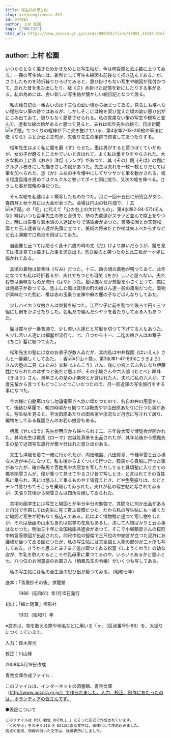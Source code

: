 ```yaml
---
title: 写生帖の思ひ出
slug: xieshengtienosi-613
id: 047981
author: 上村 松園
tags: ["NDC721"]
html_url: https://www.aozora.gr.jp/cards/000355/files/47981_31547.html
---
```


## author: 上村 松園

いつからとなく描きためかきためした写生帖が、今は何百冊と云ふ数に上つてゐる。一冊の写生帖には、雑然として写生も縮図も前後なく描き込んである。が、さうしたものを時折繰りひろげてみると、思ひ掛けもない写生や縮図が見付かつて、忘れた昔を思ひ出したり、褪《さ》め掛けた記憶を新にしたりする事がある。私の為めには、古い新しい写生帖が懐かしい絵日記となつて居る。

　私の絵日記の一番古いのは十三位の幼い頃から始まつてゐる。見るにも堪へない程拙ない筆の跡ではあるが、しかしそこには絵を習ひ覚えた頃の幼い思ひ出がにじみ出てゐて、限りもなく愛着させられる。私の覚束ない筆の写生や模写と並んで、達者な線の絵があると思つて見ると、夫れは松年先生の絵で、日出新聞![※(「插」でつくりの縦棒が下に突き抜けている、第4水準2-13-28)](https://www.aozora.gr.jp/cards/000355/files/../../../gaiji/2-13/2-13-28.png)絵の筆法に傚《なら》ふとか云ふ文句が、矢張り先生の筆跡で傍書してあつたりする。

　松年先生はよく私に墨を磨《す》らせた。墨は男がすると荒つぽくていかぬが、女の子が磨るとこまかでいいと言はれて、よく私は墨すりをやらされた。大きな机の上に置《おき》洋灯《ランプ》があつて、其《その》側《そば》の棚にグルグル巻きにした描きさしの絵があつた。先生は夫れを一枚一枚とりだしては筆を加へられた。恁《か》ふ左の手を懐中にしてサツサツと筆を動かされる。或る程度迄描き進めてはクルクルと巻いてポイと側に抛り、又次の絵を伸べる。さうした事が毎晩の事だつた。

　そんな絵を私達はよく模写したものだつた。月に一回十五日に研究会があり、春四月と秋十月には大会があつた。会場は円山の牡丹畑で、｜其![※(「麾」の「毛」に代えて「公の右上の欠けたもの」、第4水準2-94-57)](https://www.aozora.gr.jp/cards/000355/files/../../../gaiji/2-94/2-94-57.png)《そんな》時はいつも百年先生の塾と合併で、塾の先輩達がズラツと並んで席上をやつた。時には矢張り鈴木派の人達ばかりで演説会があつた。斎藤松洲とか天野松雲とか云ふ達者な人達が先頭に立つて、美術の将来だとか杖は失ふべからずなどと云ふ演題で口角泡を飛ばしてゐた。

　自画像と云つては恐らく此十六歳の時の丈《だ》けより無いだらうが、鏡を見ては描き見ては描きした事を思ひ出す。洗ひ髪のと笑つたのと此三枚が一ヶ処に描かれてゐる。

　其頃の着物は皆素味《ぢみ》だつた。十三、四の頃の着物が残つてゐて、此年になつても私は時折着るが、夫れでちつとも可笑《をか》しいと思へない。夫れ程昔は素味なものが流行《はや》つた。髪は蝶々だが前髪を小さくとつて、襟には黒繻子が掛つてる。恁ふした風は其頃の町の娘さん達一般の風俗だつた。着物が素味だつた割に、帯は赤の玉乗り友禅や麻の鹿の子などはんなりしてゐた。

　少しハイカラな娘さんは束髪を結つた。江戸ツ子に前を割つて後ろで円く三ツ組にし網をかぶせたりした。色毛糸で編んだシヤツを着たりしてゐる人もあつた。

　髷は蝶々が一番普通で、少し若い人達だと前髪を切つて下げてる人もあつた。も少し若い人達には福髷が流行り、七、八つから十一、二迄の娘さんはお稚子《ちご》髷に結つてゐた。



　松年先生の塾には女のお弟子が数人ゐたが、其内私は中井楳園《はいえん》さんと一番親しくしてゐた。｜香![※(「山＋喬」、第3水準1-47-89)](https://www.aozora.gr.jp/cards/000355/files/../../../gaiji/1-47/1-47-89.png)《こうきよう》さんの塾の二見《ふたみ》文耕《ぶんこう》さん、後に小坡と云ふ名になり伊藤姓になられたのはずつと後だと思ふが、その小坡さんや六人部《むとべ》暉峰《きほう》さん、景年さんの塾の小栗何とか言はれた人、夫れに私の六人が、丁度先輩から言つてもどつこいどつこいだつたので、月一回近郊の写生旅行をする事になつた。

　今の様に自動車はなし勿論電車さへ無い頃だつたので、各自お弁の用意をして、後結ひ草履で、朝四時頃から揃つては鞍馬や宇治田原あたりに行つた事がある。写生帖を見ると、宇治田原あたりの田舎家や渓流など丹念に写されて居り、編物をしてゐる楳園さんのお若い娘姿もある。



　栖鳳《せいほう》先生が西洋から帰へられて二、三年後大阪で博覧会が開かれた。其時先生は羅馬《ローマ》古城趾真景を出品されたが、其年前後から栖鳳先生の塾で近郊写生旅行が繁々行はれた思ひ出がある。

　先生も洋服を着て一緒に行かれたが、内畑暁園、八田青翠、千種草雲と云ふ様な人達が中心になつて、私も後からよくついて行つた。鞍馬から貴船に行つた事があつたが、確か鞍馬で百姓馬や大原女を写したりしてると其頃塾に入り立ての橋本関雪さんが、僕が乗つて見せてやるさけ皆で写しとき、と言はれてその百姓馬に乗られ、馬には恁ふして乗るものやで皆覚えとき、どや色男振りは、などとテンゴ言ひもてそこらを乗廻してゐられた。夫れが私の写生帖に写されてゐるが、矢張り其頃から関雪さんは四角な顔してゐられた。



　其頃の画学生には写生と縮図とが半分半分の勉強で、其間々に何か出品があると自分で作図しては先生に見て貰ふ習慣だつた。だから私の写生帖にも一緒くたに縮図と写生が埓もなく描込んである。私はよく博物館に通つて写し物をしたが、それは唐画の山水もあれば応挙の花鳥もあるし、決して人物ばかりと云ふ事はなかつた。明治三十年に全国絵画共進会があつて、そこで小堀鞆音さんの桜町中納言答歌図が出品された。四尺巾位の竪幅で三尺位の中納言が立つた足許にお姫様が坐つてゐる図だつたが、私の写生帖には其全図と人物の部分が二ヶ所も写してある。さうかと思ふとヨチヨチ這ひ廻つてゐる松篁《しようくわう》の幼な姿が、牛乳を飲んでるところや乳母車に乗つてるのや、いろいろあるかと思ふと七、八つ位のお河童姿のお園さん（栖鳳先生の令嬢）がいくつも写してある。



　私の写生帖には私の全生涯の思ひ出が籠つてゐる。（昭和七年）













底本：「青眉抄その後」求龍堂


　　　1986（昭和61）年1月15日発行

初出：「絵と随筆」塔影社

　　　1932（昭和7）年

※底本は、物を数える際や地名などに用いる「ヶ」（区点番号5-86）を、大振りにつくっています。

入力：鈴木厚司

校正：川山隆

2008年5月19日作成

青空文庫作成ファイル：

このファイルは、インターネットの図書館、青空文庫（http://www.aozora.gr.jp/）で作られました。入力、校正、制作にあたったのは、ボランティアの皆さんです。











●表記について


	このファイルは W3C 勧告 XHTML1.1 にそった形式で作成されています。
	「くの字点」をのぞくJIS X 0213にある文字は、画像化して埋め込みました。
	傍点や圏点、傍線の付いた文字は、強調表示にしました。